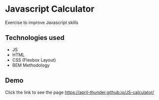 
# Javascript Calculator

Exercise to improve Javascript skills

## Technologies used

- JS
- HTML
- CSS (Flexbox Layout)
- BEM Methodology

## Demo

Click the link to see the page https://april-thunder.github.io/JS-calculator/




